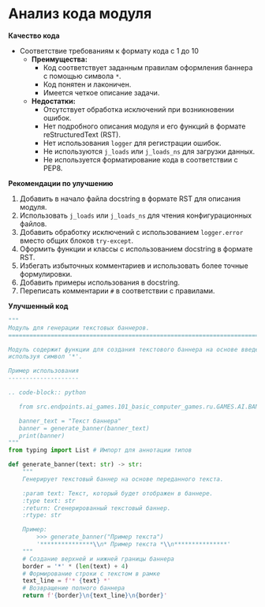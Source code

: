 # Анализ кода модуля

**Качество кода**

- Соответствие требованиям к формату кода с 1 до 10
    - **Преимущества:**
        - Код соответствует заданным правилам оформления баннера с помощью символа `*`.
        - Код понятен и лаконичен.
        - Имеется четкое описание задачи.
    - **Недостатки:**
        - Отсутствует обработка исключений при возникновении ошибок.
        - Нет подробного описания модуля и его функций в формате reStructuredText (RST).
        - Нет использования `logger` для регистрации ошибок.
        - Не используются `j_loads` или `j_loads_ns` для загрузки данных.
        - Не используется форматирование кода в соответствии с PEP8.

**Рекомендации по улучшению**

1.  Добавить в начало файла docstring в формате RST для описания модуля.
2.  Использовать `j_loads` или `j_loads_ns` для чтения конфигурационных файлов.
3.  Добавить обработку исключений с использованием `logger.error` вместо общих блоков `try-except`.
4.  Оформить функции и классы с использованием docstring в формате RST.
5.  Избегать избыточных комментариев и использовать более точные формулировки.
6.  Добавить примеры использования в docstring.
7.  Переписать комментарии `#` в соответствии с правилами.

**Улучшенный код**

```python
"""
Модуль для генерации текстовых баннеров.
=========================================================================================

Модуль содержит функции для создания текстового баннера на основе введенного текста,
используя символ '*'.

Пример использования
--------------------

.. code-block:: python

   from src.endpoints.ai_games.101_basic_computer_games.ru.GAMES.AI.BANNER_AI.instructions.system_instruction_asterisk import generate_banner

   banner_text = "Текст баннера"
   banner = generate_banner(banner_text)
   print(banner)
"""
from typing import List # Импорт для аннотации типов

def generate_banner(text: str) -> str:
    """
    Генерирует текстовый баннер на основе переданного текста.

    :param text: Текст, который будет отображен в баннере.
    :type text: str
    :return: Сгенерированный текстовый баннер.
    :rtype: str

    Пример:
        >>> generate_banner("Пример текста")
        '***************\\n* Пример текста *\\n***************'
    """
    # Создание верхней и нижней границы баннера
    border = '*' * (len(text) + 4)
    # Формирование строки с текстом в рамке
    text_line = f'* {text} *'
    # Возвращение полного баннера
    return f'{border}\n{text_line}\n{border}'
```